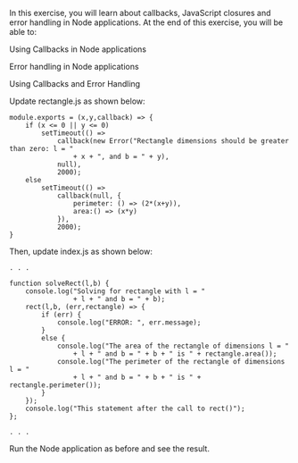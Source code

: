 In this exercise, you will learn about callbacks, JavaScript closures and error handling in Node applications. At the end of this exercise, you will be able to:

Using Callbacks in Node applications


Error handling in Node applications


Using Callbacks and Error Handling


Update rectangle.js as shown below:

```
module.exports = (x,y,callback) => {
    if (x <= 0 || y <= 0)
        setTimeout(() => 
            callback(new Error("Rectangle dimensions should be greater than zero: l = "
                + x + ", and b = " + y), 
            null),
            2000);
    else
        setTimeout(() => 
            callback(null, {
                perimeter: () => (2*(x+y)),
                area:() => (x*y)
            }), 
            2000);
}
```

Then, update index.js as shown below:

```
. . .

function solveRect(l,b) {
    console.log("Solving for rectangle with l = "
                + l + " and b = " + b);
    rect(l,b, (err,rectangle) => {
        if (err) {
	        console.log("ERROR: ", err.message);
	    }
        else {
            console.log("The area of the rectangle of dimensions l = "
                + l + " and b = " + b + " is " + rectangle.area());
            console.log("The perimeter of the rectangle of dimensions l = "
                + l + " and b = " + b + " is " + rectangle.perimeter());
        }
    });
    console.log("This statement after the call to rect()");
};

. . .
```

Run the Node application as before and see the result.
